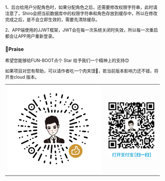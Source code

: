 1、后台给用户分配角色时，如果分配角色之后，还需要修改权限字符串，此时请注意了，Shiro会把当前数据库中的权限字符串和角色存放到缓存中，所以在修改完成之后，是不会立即生效的，需要先清除缓存。

2、APP端使用的JJWT框架，JWT会在每一次系统关闭时失效，所以每一次重启都会让APP用户重新登录。



### 💖Praise

希望您能够给FUN-BOOT点个 Star 给予我们一个精神上的支持😊

如果项目对您有帮助，可以请作者吃一个肉夹馍🍔，若当前版本影响力还不错，将开发cloud 版本。

|                                       |                                         |
|:-------------------------------------:|:---------------------------------------:|
| ![praise-vx](../assets/praise-vx.jpg) | ![praise-zfb](../assets/praise-zfb.png) |
